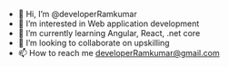 - 👋 Hi, I’m @developerRamkumar
- 👀 I’m interested in Web application development
- 🌱 I’m currently learning Angular, React, .net core
- 💞️ I’m looking to collaborate on upskilling
- 📫 How to reach me developerRamkumar@gmail.com

<!---
developerRamkumar/developerRamkumar is a ✨ special ✨ repository because its `README.md` (this file) appears on your GitHub profile.
You can click the Preview link to take a look at your changes.
--->
